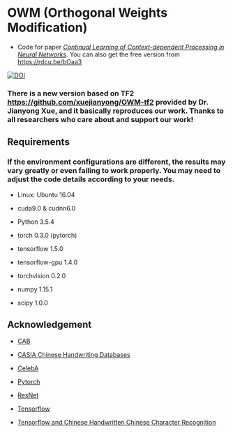 # OWM (Orthogonal Weights Modification)
- Code for paper *[Continual Learning of Context-dependent Processing in Neural Networks](https://www.nature.com/articles/s42256-019-0080-x)*. You can also get the free version from https://rdcu.be/bOaa3

[![DOI](https://zenodo.org/badge/DOI/10.5281/zenodo.3458626.svg)](https://doi.org/10.5281/zenodo.3458626)


### There is a new version based on TF2  https://github.com/xuejianyong/OWM-tf2 provided by Dr. Jianyong Xue, and it basically reproduces our work. Thanks to all researchers who care about and support our work!

## Requirements

### If the environment configurations are different, the results may vary greatly  or even failing to work properly. You may need to adjust the code details according to your needs. 

- Linux: Ubuntu 16.04

- cuda9.0 & cudnn6.0

- Python 3.5.4

- torch 0.3.0 (pytorch)

- tensorflow 1.5.0

- tensorflow-gpu 1.4.0

- torchvision 0.2.0

- numpy 1.15.1

- scipy 1.0.0

## Acknowledgement

- [CAB](https://github.com/he-xu/CAB)

- [CASIA Chinese Handwriting Databases](http://www.nlpr.ia.ac.cn/databases/handwriting/Home.html)

- [CelebA](http://mmlab.ie.cuhk.edu.hk/projects/CelebA.html)

- [Pytorch](https://github.com/pytorch/examples)

- [ResNet](https://github.com/jiweibo/ImageNet)

- [Tensorflow](https://github.com/tensorflow/models)

- [Tensorflow and Chinese Handwritten Chinese Character Recognition](https://www.jianshu.com/p/27efcf38c0c9)



